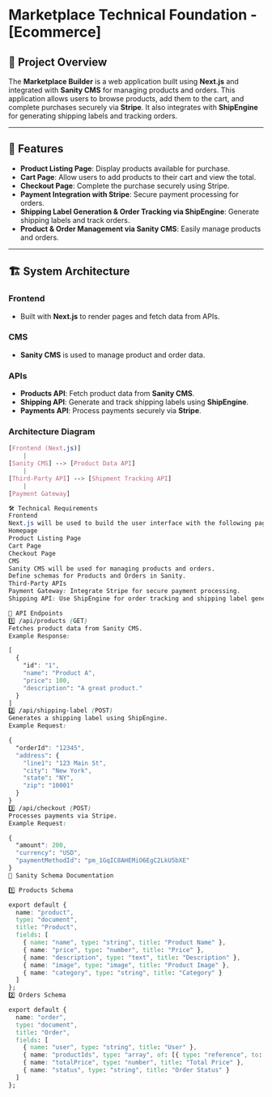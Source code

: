 # Marketplace Technical Foundation - [Ecommerce]


## 📌 Project Overview  
The **Marketplace Builder** is a web application built using **Next.js** and integrated with **Sanity CMS** for managing products and orders. This application allows users to browse products, add them to the cart, and complete purchases securely via **Stripe**. It also integrates with **ShipEngine** for generating shipping labels and tracking orders.

---

## 🌟 Features  
- **Product Listing Page**: Display products available for purchase.
- **Cart Page**: Allow users to add products to their cart and view the total.
- **Checkout Page**: Complete the purchase securely using Stripe.
- **Payment Integration with Stripe**: Secure payment processing for orders.
- **Shipping Label Generation & Order Tracking via ShipEngine**: Generate shipping labels and track orders.
- **Product & Order Management via Sanity CMS**: Easily manage products and orders.

---

## 🏗️ System Architecture  

### Frontend  
- Built with **Next.js** to render pages and fetch data from APIs.

### CMS  
- **Sanity CMS** is used to manage product and order data.

### APIs  
- **Products API**: Fetch product data from **Sanity CMS**.
- **Shipping API**: Generate and track shipping labels using **ShipEngine**.
- **Payments API**: Process payments securely via **Stripe**.

### Architecture Diagram  
```css
[Frontend (Next.js)]
    |
[Sanity CMS] --> [Product Data API]
    |
[Third-Party API] --> [Shipment Tracking API]
    |
[Payment Gateway]

🛠️ Technical Requirements
Frontend
Next.js will be used to build the user interface with the following pages:
Homepage
Product Listing Page
Cart Page
Checkout Page
CMS
Sanity CMS will be used for managing products and orders.
Define schemas for Products and Orders in Sanity.
Third-Party APIs
Payment Gateway: Integrate Stripe for secure payment processing.
Shipping API: Use ShipEngine for order tracking and shipping label generation.

📡 API Endpoints
1️⃣ /api/products (GET)
Fetches product data from Sanity CMS.
Example Response:

[
  {
    "id": "1",
    "name": "Product A",
    "price": 100,
    "description": "A great product."
  }
]
2️⃣ /api/shipping-label (POST)
Generates a shipping label using ShipEngine.
Example Request:

{
  "orderId": "12345",
  "address": {
    "line1": "123 Main St",
    "city": "New York",
    "state": "NY",
    "zip": "10001"
  }
}
3️⃣ /api/checkout (POST)
Processes payments via Stripe.
Example Request:

{
  "amount": 200,
  "currency": "USD",
  "paymentMethodId": "pm_1GqIC8AHEMiO6EgC2LkU5bXE"
}
📝 Sanity Schema Documentation

1️⃣ Products Schema

export default {
  name: "product",
  type: "document",
  title: "Product",
  fields: [
    { name: "name", type: "string", title: "Product Name" },
    { name: "price", type: "number", title: "Price" },
    { name: "description", type: "text", title: "Description" },
    { name: "image", type: "image", title: "Product Image" },
    { name: "category", type: "string", title: "Category" }
  ]
};
2️⃣ Orders Schema

export default {
  name: "order",
  type: "document",
  title: "Order",
  fields: [
    { name: "user", type: "string", title: "User" },
    { name: "productIds", type: "array", of: [{ type: "reference", to: [{ type: "product" }] }] },
    { name: "totalPrice", type: "number", title: "Total Price" },
    { name: "status", type: "string", title: "Order Status" }
  ]
};

